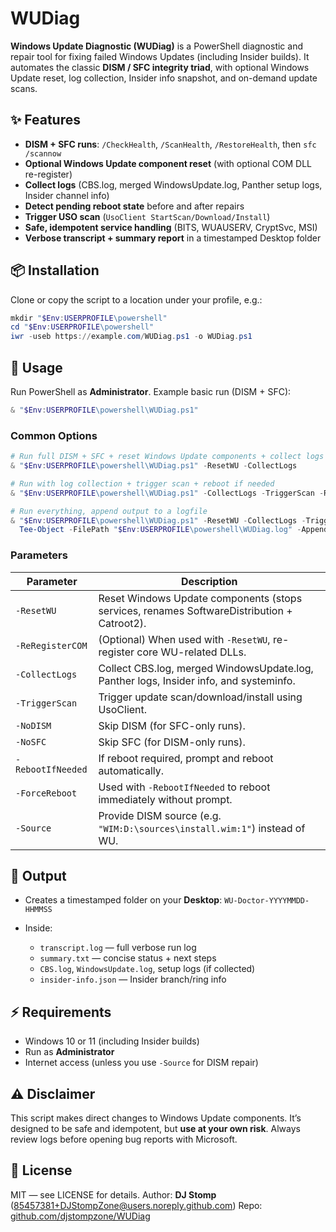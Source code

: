 # WUDiag

**Windows Update Diagnostic (WUDiag)** is a PowerShell diagnostic and repair tool for fixing failed Windows Updates (including Insider builds).
It automates the classic **DISM / SFC integrity triad**, with optional Windows Update reset, log collection, Insider info snapshot, and on-demand update scans.

## ✨ Features

* **DISM + SFC runs**: `/CheckHealth`, `/ScanHealth`, `/RestoreHealth`, then `sfc /scannow`
* **Optional Windows Update component reset** (with optional COM DLL re-register)
* **Collect logs** (CBS.log, merged WindowsUpdate.log, Panther setup logs, Insider channel info)
* **Detect pending reboot state** before and after repairs
* **Trigger USO scan** (`UsoClient StartScan/Download/Install`)
* **Safe, idempotent service handling** (BITS, WUAUSERV, CryptSvc, MSI)
* **Verbose transcript + summary report** in a timestamped Desktop folder

## 📦 Installation

Clone or copy the script to a location under your profile, e.g.:

```powershell
mkdir "$Env:USERPROFILE\powershell"
cd "$Env:USERPROFILE\powershell"
iwr -useb https://example.com/WUDiag.ps1 -o WUDiag.ps1
```

## 🚀 Usage

Run PowerShell as **Administrator**.
Example basic run (DISM + SFC):

```powershell
& "$Env:USERPROFILE\powershell\WUDiag.ps1"
```

### Common Options

```powershell
# Run full DISM + SFC + reset Windows Update components + collect logs
& "$Env:USERPROFILE\powershell\WUDiag.ps1" -ResetWU -CollectLogs

# Run with log collection + trigger scan + reboot if needed
& "$Env:USERPROFILE\powershell\WUDiag.ps1" -CollectLogs -TriggerScan -RebootIfNeeded

# Run everything, append output to a logfile
& "$Env:USERPROFILE\powershell\WUDiag.ps1" -ResetWU -CollectLogs -TriggerScan -RebootIfNeeded -Verbose 2>&1 |
  Tee-Object -FilePath "$Env:USERPROFILE\powershell\WUDiag.log" -Append
```

### Parameters

| Parameter         | Description                                                                                |
| ----------------- | ------------------------------------------------------------------------------------------ |
| `-ResetWU`        | Reset Windows Update components (stops services, renames SoftwareDistribution + Catroot2). |
| `-ReRegisterCOM`  | (Optional) When used with `-ResetWU`, re-register core WU-related DLLs.                    |
| `-CollectLogs`    | Collect CBS.log, merged WindowsUpdate.log, Panther logs, Insider info, and systeminfo.     |
| `-TriggerScan`    | Trigger update scan/download/install using UsoClient.                                      |
| `-NoDISM`         | Skip DISM (for SFC-only runs).                                                             |
| `-NoSFC`          | Skip SFC (for DISM-only runs).                                                             |
| `-RebootIfNeeded` | If reboot required, prompt and reboot automatically.                                       |
| `-ForceReboot`    | Used with `-RebootIfNeeded` to reboot immediately without prompt.                          |
| `-Source`         | Provide DISM source (e.g. `"WIM:D:\sources\install.wim:1"`) instead of WU.                 |

## 📝 Output

* Creates a timestamped folder on your **Desktop**:
  `WU-Doctor-YYYYMMDD-HHMMSS`
* Inside:

  * `transcript.log` — full verbose run log
  * `summary.txt` — concise status + next steps
  * `CBS.log`, `WindowsUpdate.log`, setup logs (if collected)
  * `insider-info.json` — Insider branch/ring info

## ⚡ Requirements

* Windows 10 or 11 (including Insider builds)
* Run as **Administrator**
* Internet access (unless you use `-Source` for DISM repair)

## ⚠️ Disclaimer

This script makes direct changes to Windows Update components. It’s designed to be safe and idempotent, but **use at your own risk**. Always review logs before opening bug reports with Microsoft.

## 📄 License

MIT — see LICENSE for details.
Author: **DJ Stomp** ([85457381+DJStompZone@users.noreply.github.com](mailto:85457381+DJStompZone@users.noreply.github.com))
Repo: [github.com/djstompzone/WUDiag](https://github.com/djstompzone/WUDiag)
